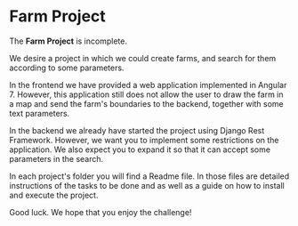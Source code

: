 # Farm Project 

The **Farm Project** is incomplete. 

We desire a project in which we could create farms, and search for them according to some parameters.

In the frontend we have provided a web application implemented in Angular 7. However, this application still does not allow the user to draw the farm in a map and send the farm's boundaries to the backend, together with some text parameters.

In the backend we already have started the project using Django Rest Framework. However, we want you to implement some restrictions on the application. We also expect you to expand it so that it can accept some parameters in the search.

In each project's folder you will find a Readme file. In those files are detailed instructions of the tasks to be done and as well as a guide on how to install and execute the project.

Good luck. We hope that you enjoy the challenge!